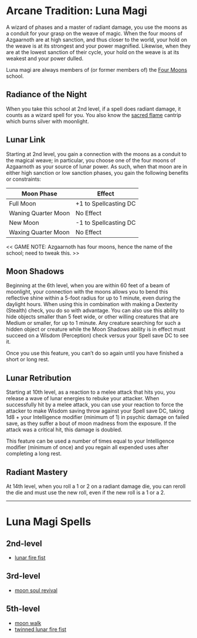 # Arcane Tradition: Luna Magi
A wizard of phases and a master of radiant damage, you use the moons as a conduit for your grasp on the weave of magic. When the four moons of Azgaarnoth are at high sanction, and thus closer to the world, your hold on the weave is at its strongest and your power magnified. Likewise, when they are at the lowest sanction of their cycle, your hold on the weave is at its weakest and your power dulled. 

Luna magi are always members of (or former members of) the [Four Moons](../../Organizations/MageSchools/FourMoons.md) school.

## Radiance of the Night
When you take this school at 2nd level, if a spell does radiant damage, it counts as a wizard spell for you. You also know the [sacred flame](../../Magic/Spells/sacred-flame.md) cantrip which burns silver with moonlight.

## Lunar Link
Starting at 2nd level, you gain a connection with the moons as a conduit to the magical weave; in particular, you choose one of the four moons of Azgaarnoth as your source of lunar power. As such, when that moon are in either high sanction or low sanction phases, you gain the following benefits or constraints:

Moon Phase|Effect
----------|------
Full Moon|+1 to Spellcasting DC
Waning Quarter Moon|No Effect
New Moon|-1 to Spellcasting DC
Waxing Quarter Moon|No Effect

<< GAME NOTE: Azgaarnoth has four moons, hence the name of the school; need to tweak this. >>

## Moon Shadows
Beginning at the 6th level, when you are within 60 feet of a beam of moonlight, your connection with the moons allows you to bend this reflective shine within a 5-foot radius for up to 1 minute, even during the daylight hours. When using this in combination with making a Dexterity (Stealth) check, you do so with advantage. You can also use this ability to hide objects smaller than 5 feet wide, or other willing creatures that are Medium or smaller, for up to 1 minute. Any creature searching for such a hidden object or creature while the Moon Shadows ability is in effect must succeed on a Wisdom (Perception) check versus your Spell save DC to see it.

Once you use this feature, you can’t do so again until you have finished a short or long rest. 

## Lunar Retribution
Starting at 10th level, as a reaction to a melee attack that hits you, you release a wave of lunar energies to rebuke your attacker. When successfully hit by a melee attack, you can use your reaction to force the attacker to make Wisdom saving throw against your Spell save DC, taking 1d8 + your Intelligence modifier (minimum of 1) in psychic damage on failed save, as they suffer a bout of moon madness from the exposure. If the attack was a critical hit, this damage is doubled. 

This feature can be used a number of times equal to your Intelligence modifier (minimum of once) and you regain all expended uses after completing a long rest.

## Radiant Mastery
At 14th level, when you roll a 1 or 2 on a radiant damage die, you can reroll the die and must use the new roll, even if the new roll is a 1 or a 2.

---

# Luna Magi Spells

## 2nd-level
* [lunar fire fist](/Magic/Spells/lunar-fire-fist.md)

## 3rd-level
* [moon soul revival](/Magic/Spells/moon-soul-revival.md)

## 5th-level
* [moon walk](/Magic/Spells/moon-walk.md)
* [twinned lunar fire fist](/Magic/Spells/twinned-lunar-fire-fist.md)

